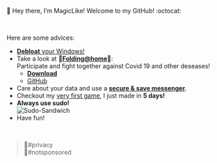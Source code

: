 :wave: Hey there, I’m MagicLike! Welcome to my GitHub! :octocat:

<br>

Here are some advices:
* [**Debloat** your Windows!](https://github.com/MagicLike/Debloat-Windows-10)
* Take a look at :dna:**[Folding@home](https://foldingathome.org/)**:dna:: <br>
Participate and fight together against Covid 19 and other deseases!
  * **[Download](https://www.foldingathome.org/download)**
  * [GitHub](https://github.com/FoldingAtHome)
* Care about your data and use a **[secure & save messenger](https://github.com/MagicLike/secure-messaging/)**.
* Checkout my [very first game](magiclike.itch.io/test-playground), I just made in **5 days!**
* **Always use sudo!** <br>
  ![Sudo-Sandwich](https://imgs.xkcd.com/comics/sandwich.png)
  <!---
    Credits: https://xkcd.com/149/
  --->
* Have fun!

<br>

> :closed_lock_with_key:#privacy <br>
> :no_entry_sign:#notsponsored <br>

<!---
MagicLike/MagicLike is a ✨ special ✨ repository because its `README.md` (this file) appears on your GitHub profile.
You can click the Preview link to take a look at your changes.
--->
